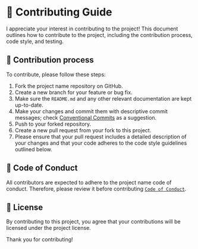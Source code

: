 # 👥 Contributing Guide

I appreciate your interest in contributing to the project! This document outlines how to contribute to the project, including the contribution process, code style, and testing.

## 🔄️ Contribution process

To contribute, please follow these steps:

1. Fork the project name repository on GitHub.
1. Create a new branch for your feature or bug fix.
1. Make sure the `README.md` and any other relevant documentation are kept up-to-date.
1. Make your changes and commit them with descriptive commit messages; check [Conventional Commits](https://www.conventionalcommits.org) as a suggestion.
1. Push to your forked repository.
1. Create a new pull request from your fork to this project.
1. Please ensure that your pull request includes a detailed description of your changes and that your code adheres to the code style guidelines outlined below.

## 🔰 Code of Conduct

All contributors are expected to adhere to the project name code of conduct. Therefore, please review it before contributing [`Code of Conduct`](./CODE_OF_CONDUCT.md).

## 📄 License

By contributing to this project, you agree that your contributions will be licensed under the project license.

Thank you for contributing!

